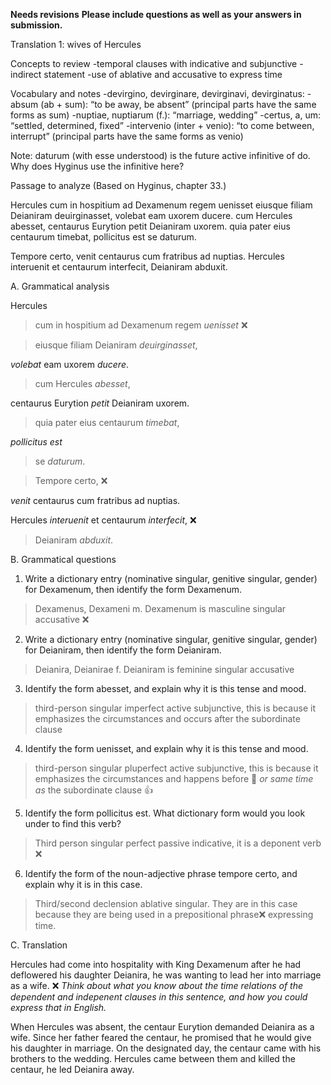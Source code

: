 **Needs revisions**
**Please include questions as well as your answers in submission.**


Translation 1: wives of Hercules

Concepts to review
-temporal clauses with indicative and subjunctive
-indirect statement
-use of ablative and accusative to express time

Vocabulary and notes
-devirgino, devirginare, devirginavi, devirginatus:
-absum (ab + sum): “to be away, be absent” (principal parts have the same forms as sum)
-nuptiae, nuptiarum (f.): “marriage, wedding”
-certus, a, um: “settled, determined, fixed”
-intervenio (inter + venio): “to come between, interrupt” (principal parts have the same forms as venio)

Note:
daturum (with esse understood) is the future active infinitive of do. Why does Hyginus use the infinitive here?

Passage to analyze
(Based on Hyginus, chapter 33.)

Hercules cum in hospitium ad Dexamenum regem uenisset eiusque filiam Deianiram deuirginasset, volebat eam uxorem ducere. cum Hercules abesset, centaurus Eurytion petit Deianiram uxorem. quia pater eius centaurum timebat, pollicitus est se daturum.

Tempore certo, venit centaurus cum fratribus ad nuptias. Hercules interuenit et centaurum interfecit, Deianiram abduxit.

A. Grammatical analysis 

Hercules 
>cum in hospitium ad Dexamenum regem *uenisset*  ❌

>eiusque filiam Deianiram *deuirginasset*,

*volebat* eam uxorem *ducere*. 

>cum Hercules *abesset*, 

centaurus Eurytion *petit* Deianiram uxorem. 

>quia pater eius centaurum *timebat*,

*pollicitus est* 

>se *daturum*.

>Tempore certo, ❌

*venit* centaurus cum fratribus ad nuptias. 

Hercules *interuenit* et centaurum *interfecit*,  ❌

>Deianiram *abduxit*.


B. Grammatical questions

1. Write a dictionary entry (nominative singular, genitive singular, gender) for Dexamenum, then identify the form Dexamenum.
> Dexamenus, Dexameni m. Dexamenum is masculine singular accusative ❌

2. Write a dictionary entry (nominative singular, genitive singular, gender) for Deianiram, then identify the form Deianiram.
> Deianira, Deianirae f. Deianiram is feminine singular accusative

3. Identify the form abesset, and explain why it is this tense and mood.
> third-person singular imperfect active subjunctive, this is because it emphasizes the circumstances and occurs after the subordinate clause 

4. Identify the form uenisset, and explain why it is this tense and mood.
> third-person singular pluperfect active subjunctive, this is because it emphasizes the circumstances and happens before 🤔 *or same time as* the subordinate clause 👍

5. Identify the form pollicitus est. What dictionary form would you look under to find this verb?
> Third person singular perfect passive indicative, it is a deponent verb ❌

6. Identify the form of the noun-adjective phrase tempore certo, and explain why it is in this case.
> Third/second declension ablative singular. They are in this case because they are being used in a prepositional phrase❌ expressing time.
 


C. Translation

Hercules had come into hospitality with King Dexamenum after he had deflowered his daughter Deianira, he was wanting to lead her into marriage as a wife.  ❌ *Think about what you know about the time relations of the dependent and indepenent clauses in this sentence, and how you could express that in English.*

When Hercules was absent, the centaur Eurytion demanded Deianira as a wife. Since her father feared the centaur, he promised that he would give his daughter in marriage. On the designated day, the centaur came with his brothers to the wedding. Hercules came between them and killed the centaur, he led Deianira away.

